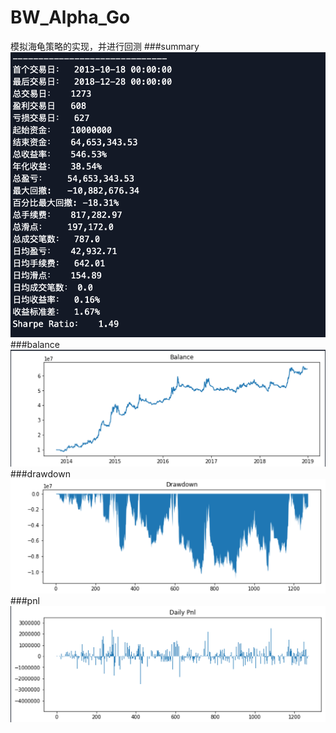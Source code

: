 # BW_Alpha_Go
模拟海龟策略的实现，并进行回测
###summary
![](summary.png)
###balance
![](balance.png)
###drawdown
![](drawdown.png)
###pnl
![](pnl.png)
